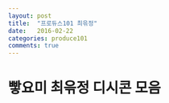 ```yaml
---
layout: post
title:  "프로듀스101 최윾정"
date:   2016-02-22
categories: produce101
comments: true
---
```


<style>
body {
	margin: 0px;
}
img {
    float: left;
}
</style>
<h1>빻요미 최윾정 디시콘 모음</h1>
<div id='holder'/>
<script type="application/x-javascript">
var N = 158;
function draw(){
	var holder = document.getElementById('holder');
  for (i = 1; i < N; i++){
    var img = document.createElement("img");
    var gif_url = "assets/images/" + i + ".gif";
    img.src = "{{ site.baseurl | prepend: site.url }}" + gif_url;
    holder.appendChild(img);
  }
}
draw();
</script>